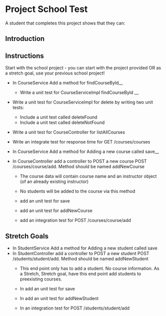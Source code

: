 # Project School Test

A student that completes this project shows that they can:

## Introduction

## Instructions
Start with the school project - you can start with the project provided OR as a stretch goal, use your previous school project!

* In CourseService Add a method for findCourseById__
  * Write a unit test for CourseServiceImpl findCourseById
  __

* Write a unit test for CourseServiceImpl for delete by writing two unit tests:
  * Include a unit test called deleteFound
  * Include a unit test called deleteNotFound

* Write a unit test for CourseController for listAllCourses

* Write an integrate test for response time for GET /courses/courses 

* In CourseService Add a method for Adding a new course called save__
* In CourseController add a controller to POST a new course POST /courses/course/add. Method should be named addNewCourse
  * The course data will contain course name and an instructor object (of an already existing instructor)
  * No students will be added to the course via this method
  
  * add an unit test for save
  * add an unit test for addNewCourse
  * add an integration test for POST /courses/course/add

## Stretch Goals
* In StudentService Add a method for Adding a new student called save
* In StudentController add a controller to POST a new student POST /students/student/add. Method should be named addNewStudent
  * This end point only has to add a student. No course information. As a Stretch, Stretch goal, have this end point add students to preexisting courses. 

  * In add an unit test for save
  * In add an unit test for addNewStudent
  * In an integration test for POST /students/student/add
